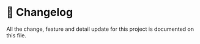 # 👛 Changelog

All the change, feature and detail update for this project is documented on this file.
